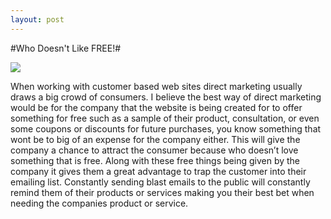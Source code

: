 ```yaml
---
layout: post
---
```

#Who Doesn't Like FREE!#

![](http://curtiszimmerman.com/wp-content/uploads/2014/04/free.gif)

When working with customer based web sites direct marketing usually draws a big crowd of consumers. I believe the best way of direct marketing would be for the company that the website is being created for to offer something for free such as a sample of their product, consultation, or even some coupons or discounts for future purchases, you know something that wont be to big of an expense for the company either. This will give the company a chance to attract the consumer because who doesn’t love something that is free. 
Along with these free things being given by the company it gives them a great advantage to trap the customer into their emailing list. Constantly sending blast emails to the public will constantly remind them of their products or services making you their best bet when needing the companies product or service.
